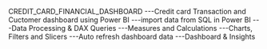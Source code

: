CREDIT_CARD_FINANCIAL_DASHBOARD
---Credit card Transaction and Cuctomer dashboard using Power BI
---import data from SQL in Power BI
---Data Processing & DAX Queries
---Measures and Calculations
---Charts, Filters and Slicers
---Auto refresh dashboard data
---Dashboard & Insights
